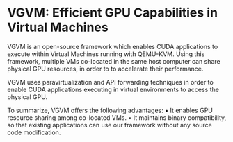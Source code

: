 # VGVM: Efficient GPU Capabilities in Virtual Machines

VGVM is an open-source framework which enables CUDA applications to execute within Virtual Machines running with QEMU-KVM. Using this framework, multiple VMs co-located in the same host computer can share physical GPU resources, in order to to accelerate their performance.

VGVM uses paravirtualization and API forwarding techniques in order to enable CUDA applications executing in virtual environments to access the physical GPU. 

To summarize, VGVM offers the following advantages:
• It enables GPU resource sharing among co-located VMs.
• It maintains binary compatibility, so that existing applications can use our framework without any source code modification.
